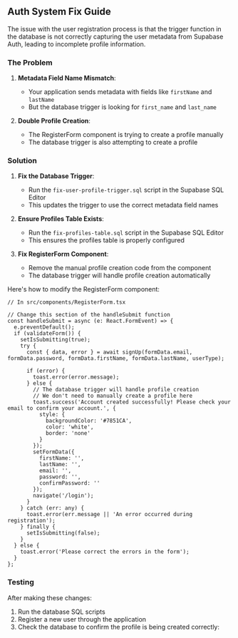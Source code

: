 ## Auth System Fix Guide

The issue with the user registration process is that the trigger function in the database is not correctly capturing the user metadata from Supabase Auth, leading to incomplete profile information.

### The Problem

1. **Metadata Field Name Mismatch**: 
   - Your application sends metadata with fields like `firstName` and `lastName`
   - But the database trigger is looking for `first_name` and `last_name`

2. **Double Profile Creation**:
   - The RegisterForm component is trying to create a profile manually
   - The database trigger is also attempting to create a profile

### Solution

1. **Fix the Database Trigger**:
   - Run the `fix-user-profile-trigger.sql` script in the Supabase SQL Editor
   - This updates the trigger to use the correct metadata field names

2. **Ensure Profiles Table Exists**:
   - Run the `fix-profiles-table.sql` script in the Supabase SQL Editor
   - This ensures the profiles table is properly configured

3. **Fix RegisterForm Component**:
   - Remove the manual profile creation code from the component
   - The database trigger will handle profile creation automatically

Here's how to modify the RegisterForm component:

```tsx
// In src/components/RegisterForm.tsx

// Change this section of the handleSubmit function
const handleSubmit = async (e: React.FormEvent) => {
  e.preventDefault();
  if (validateForm()) {
    setIsSubmitting(true);
    try {
      const { data, error } = await signUp(formData.email, formData.password, formData.firstName, formData.lastName, userType);
      
      if (error) {
        toast.error(error.message);
      } else {
        // The database trigger will handle profile creation
        // We don't need to manually create a profile here
        toast.success('Account created successfully! Please check your email to confirm your account.', {
          style: {
            backgroundColor: '#7851CA',
            color: 'white',
            border: 'none'
          }
        });
        setFormData({
          firstName: '',
          lastName: '',
          email: '',
          password: '',
          confirmPassword: ''
        });
        navigate('/login');
      }
    } catch (err: any) {
      toast.error(err.message || 'An error occurred during registration');
    } finally {
      setIsSubmitting(false);
    }
  } else {
    toast.error('Please correct the errors in the form');
  }
};
```

### Testing

After making these changes:

1. Run the database SQL scripts
2. Register a new user through the application
3. Check the database to confirm the profile is being created correctly: 